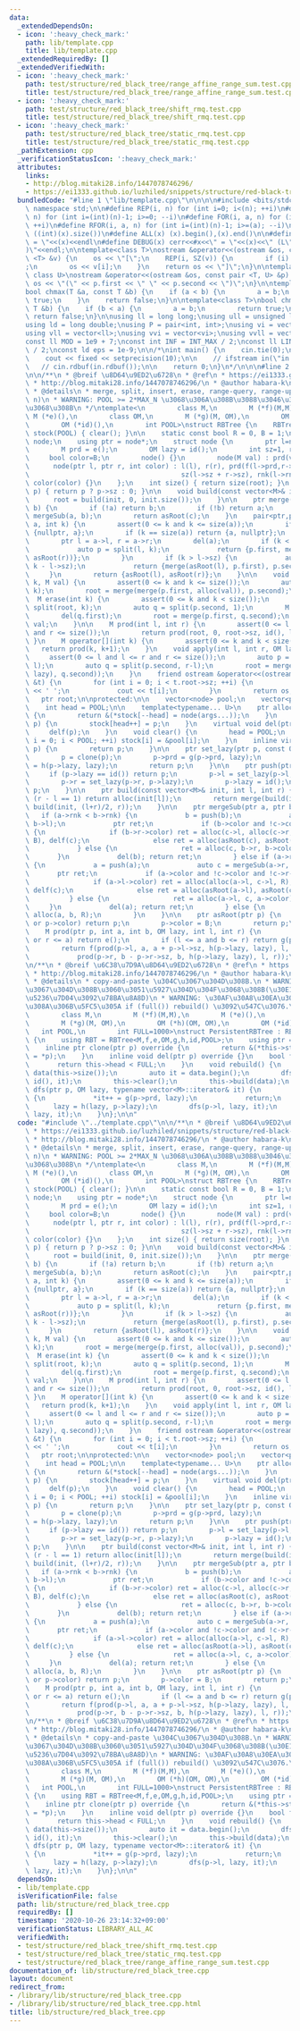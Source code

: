```yaml
---
data:
  _extendedDependsOn:
  - icon: ':heavy_check_mark:'
    path: lib/template.cpp
    title: lib/template.cpp
  _extendedRequiredBy: []
  _extendedVerifiedWith:
  - icon: ':heavy_check_mark:'
    path: test/structure/red_black_tree/range_affine_range_sum.test.cpp
    title: test/structure/red_black_tree/range_affine_range_sum.test.cpp
  - icon: ':heavy_check_mark:'
    path: test/structure/red_black_tree/shift_rmq.test.cpp
    title: test/structure/red_black_tree/shift_rmq.test.cpp
  - icon: ':heavy_check_mark:'
    path: test/structure/red_black_tree/static_rmq.test.cpp
    title: test/structure/red_black_tree/static_rmq.test.cpp
  _pathExtension: cpp
  _verificationStatusIcon: ':heavy_check_mark:'
  attributes:
    links:
    - http://blog.mitaki28.info/1447078746296/
    - https://ei1333.github.io/luzhiled/snippets/structure/red-black-tree.html
  bundledCode: "#line 1 \"lib/template.cpp\"\n\n\n\n#include <bits/stdc++.h>\n\nusing\
    \ namespace std;\n\n#define REP(i, n) for (int i=0; i<(n); ++i)\n#define RREP(i,\
    \ n) for (int i=(int)(n)-1; i>=0; --i)\n#define FOR(i, a, n) for (int i=(a); i<(n);\
    \ ++i)\n#define RFOR(i, a, n) for (int i=(int)(n)-1; i>=(a); --i)\n\n#define SZ(x)\
    \ ((int)(x).size())\n#define ALL(x) (x).begin(),(x).end()\n\n#define DUMP(x) cerr<<#x<<\"\
    \ = \"<<(x)<<endl\n#define DEBUG(x) cerr<<#x<<\" = \"<<(x)<<\" (L\"<<__LINE__<<\"\
    )\"<<endl;\n\ntemplate<class T>\nostream &operator<<(ostream &os, const vector\
    \ <T> &v) {\n    os << \"[\";\n    REP(i, SZ(v)) {\n        if (i) os << \", \"\
    ;\n        os << v[i];\n    }\n    return os << \"]\";\n}\n\ntemplate<class T,\
    \ class U>\nostream &operator<<(ostream &os, const pair <T, U> &p) {\n    return\
    \ os << \"(\" << p.first << \" \" << p.second << \")\";\n}\n\ntemplate<class T>\n\
    bool chmax(T &a, const T &b) {\n    if (a < b) {\n        a = b;\n        return\
    \ true;\n    }\n    return false;\n}\n\ntemplate<class T>\nbool chmin(T &a, const\
    \ T &b) {\n    if (b < a) {\n        a = b;\n        return true;\n    }\n   \
    \ return false;\n}\n\nusing ll = long long;\nusing ull = unsigned long long;\n\
    using ld = long double;\nusing P = pair<int, int>;\nusing vi = vector<int>;\n\
    using vll = vector<ll>;\nusing vvi = vector<vi>;\nusing vvll = vector<vll>;\n\n\
    const ll MOD = 1e9 + 7;\nconst int INF = INT_MAX / 2;\nconst ll LINF = LLONG_MAX\
    \ / 2;\nconst ld eps = 1e-9;\n\n/*\nint main() {\n    cin.tie(0);\n    ios::sync_with_stdio(false);\n\
    \    cout << fixed << setprecision(10);\n\n    // ifstream in(\"in.txt\");\n \
    \   // cin.rdbuf(in.rdbuf());\n\n    return 0;\n}\n*/\n\n\n#line 2 \"lib/structure/red_black_tree.cpp\"\
    \n\n/**\n * @breif \u8D64\u9ED2\u6728\n * @ref\n * https://ei1333.github.io/luzhiled/snippets/structure/red-black-tree.html\n\
    \ * http://blog.mitaki28.info/1447078746296/\n * @author habara-k\n * @data 2020/10/22\n\
    \ * @details\n * merge, split, insert, erase, range-query, range-update: O(log\
    \ n)\n * WARNING: POOL >= 2*MAX_N \u3068\u306A\u308B\u3088\u3046\u306BPOOL\u3092\
    \u3068\u308B\n */\ntemplate<\n        class M,\n        M (*f)(M,M),\n       \
    \ M (*e)(),\n        class OM,\n        M (*g)(M, OM),\n        OM (*h)(OM, OM),\n\
    \        OM (*id)(),\n        int POOL>\nstruct RBTree {\n    RBTree() : pool(POOL),\
    \ stock(POOL) { clear(); }\n\n    static const bool R = 0, B = 1;\n    struct\
    \ node;\n    using ptr = node*;\n    struct node {\n        ptr l=nullptr, r=nullptr;\n\
    \        M prd = e();\n        OM lazy = id();\n        int sz=1, rnk=0;\n   \
    \     bool color=B;\n        node() {}\n        node(M val) : prd(val) {}\n  \
    \      node(ptr l, ptr r, int color) : l(l), r(r), prd(f(l->prd,r->prd)),\n  \
    \                                      sz(l->sz + r->sz), rnk(l->rnk + l->color),\
    \ color(color) {}\n    };\n    int size() { return size(root); }\n    int size(ptr\
    \ p) { return p ? p->sz : 0; }\n\n    void build(const vector<M>& init) {\n  \
    \      root = build(init, 0, init.size());\n    }\n\n    ptr merge(ptr a, ptr\
    \ b) {\n        if (!a) return b;\n        if (!b) return a;\n        auto c =\
    \ mergeSub(a, b);\n        return asRoot(c);\n    }\n    pair<ptr,ptr> split(ptr\
    \ a, int k) {\n        assert(0 <= k and k <= size(a));\n        if (k == 0) return\
    \ {nullptr, a};\n        if (k == size(a)) return {a, nullptr};\n        a = push(a);\n\
    \        ptr l = a->l, r = a->r;\n        del(a);\n        if (k < l->sz) {\n\
    \            auto p = split(l, k);\n            return {p.first, merge(p.second,\
    \ asRoot(r))};\n        }\n        if (k > l->sz) {\n            auto p = split(r,\
    \ k - l->sz);\n            return {merge(asRoot(l), p.first), p.second};\n   \
    \     }\n        return {asRoot(l), asRoot(r)};\n    }\n\n    void insert(int\
    \ k, M val) {\n        assert(0 <= k and k <= size());\n        auto p = split(root,\
    \ k);\n        root = merge(merge(p.first, alloc(val)), p.second);\n    }\n  \
    \  M erase(int k) {\n        assert(0 <= k and k < size());\n        auto p =\
    \ split(root, k);\n        auto q = split(p.second, 1);\n        M val = q.first->prd;\n\
    \        del(q.first);\n        root = merge(p.first, q.second);\n        return\
    \ val;\n    }\n\n    M prod(int l, int r) {\n        assert(0 <= l and l <= r\
    \ and r <= size());\n        return prod(root, 0, root->sz, id(), l, r);\n   \
    \ }\n    M operator[](int k) {\n        assert(0 <= k and k < size());\n     \
    \   return prod(k, k+1);\n    }\n    void apply(int l, int r, OM lazy) {\n   \
    \     assert(0 <= l and l <= r and r <= size());\n        auto p = split(root,\
    \ l);\n        auto q = split(p.second, r-l);\n        root = merge(p.first, merge(set_lazy(q.first,\
    \ lazy), q.second));\n    }\n    friend ostream &operator<<(ostream &os, RBTree\
    \ &t) {\n        for (int i = 0; i < t.root->sz; ++i) {\n            if (i) cout\
    \ << ' ';\n            cout << t[i];\n        }\n        return os;\n    }\n \
    \   ptr root;\n\nprotected:\n\n    vector<node> pool;\n    vector<ptr> stock;\n\
    \    int head = POOL;\n\n    template<typename... U>\n    ptr alloc(U... args)\
    \ {\n        return &(*stock[--head] = node(args...));\n    }\n    void delf(ptr\
    \ p) {\n        stock[head++] = p;\n    }\n    virtual void del(ptr p) {\n   \
    \     delf(p);\n    }\n    void clear() {\n        head = POOL;\n        for (int\
    \ i = 0; i < POOL; ++i) stock[i] = &pool[i];\n    }\n    inline virtual ptr clone(ptr\
    \ p) {\n        return p;\n    }\n\n    ptr set_lazy(ptr p, const OM& lazy) {\n\
    \        p = clone(p);\n        p->prd = g(p->prd, lazy);\n        if (p->l) p->lazy\
    \ = h(p->lazy, lazy);\n        return p;\n    }\n\n    ptr push(ptr p) {\n   \
    \     if (p->lazy == id()) return p;\n        p->l = set_lazy(p->l, p->lazy);\n\
    \        p->r = set_lazy(p->r, p->lazy);\n        p->lazy = id();\n        return\
    \ p;\n    }\n\n    ptr build(const vector<M>& init, int l, int r) {\n        if\
    \ (r - l == 1) return alloc(init[l]);\n        return merge(build(init, l, (l+r)/2),\
    \ build(init, (l+r)/2, r));\n    }\n\n    ptr mergeSub(ptr a, ptr b) {\n     \
    \   if (a->rnk < b->rnk) {\n            b = push(b);\n            auto c = mergeSub(a,\
    \ b->l);\n            ptr ret;\n            if (b->color and !c->color and !c->l->color)\
    \ {\n                if (b->r->color) ret = alloc(c->l, alloc(c->r, b->r, R),\
    \ B), delf(c);\n                else ret = alloc(asRoot(c), asRoot(b->r), R);\n\
    \            } else {\n                ret = alloc(c, b->r, b->color);\n     \
    \       }\n            del(b); return ret;\n        } else if (a->rnk > b->rnk)\
    \ {\n            a = push(a);\n            auto c = mergeSub(a->r, b);\n     \
    \       ptr ret;\n            if (a->color and !c->color and !c->r->color) {\n\
    \                if (a->l->color) ret = alloc(alloc(a->l, c->l, R), c->r, B),\
    \ delf(c);\n                else ret = alloc(asRoot(a->l), asRoot(c), R);\n  \
    \          } else {\n                ret = alloc(a->l, c, a->color);\n       \
    \     }\n            del(a); return ret;\n        } else {\n            return\
    \ alloc(a, b, R);\n        }\n    }\n\n    ptr asRoot(ptr p) {\n        if (!p\
    \ or p->color) return p;\n        p->color = B;\n        return p;\n    }\n\n\
    \    M prod(ptr p, int a, int b, OM lazy, int l, int r) {\n        if (b <= l\
    \ or r <= a) return e();\n        if (l <= a and b <= r) return g(p->prd, lazy);\n\
    \        return f(prod(p->l, a, a + p->l->sz, h(p->lazy, lazy), l, r),\n     \
    \            prod(p->r, b - p->r->sz, b, h(p->lazy, lazy), l, r));\n    }\n};\n\
    \n/**\n * @breif \u6C38\u7D9A\u8D64\u9ED2\u6728\n * @ref\n * https://ei1333.github.io/luzhiled/snippets/structure/red-black-tree.html\n\
    \ * http://blog.mitaki28.info/1447078746296/\n * @author habara-k\n * @data 2020/10/22\n\
    \ * @details\n * copy-and-paste \u304C\u3067\u304D\u308B.\n * WARNING: POOL\u306F\
    \u3067\u304D\u308B\u3060\u3051\u5927\u304D\u304F\u3068\u308B(\u30E1\u30E2\u30EA\
    \u5236\u7D04\u3092\u78BA\u8A8D)\n * WARNING: \u30AF\u30A8\u30EA\u306E\u7D42\u308F\
    \u308A\u306B\u5FC5\u305A if (full()) rebuild() \u3092\u547C\u3076.\n */\ntemplate<\n\
    \        class M,\n        M (*f)(M,M),\n        M (*e)(),\n        class OM,\n\
    \        M (*g)(M, OM),\n        OM (*h)(OM, OM),\n        OM (*id)(),\n     \
    \   int POOL,\n        int FULL=1000>\nstruct PersistentRBTree : RBTree<M,f,e,OM,g,h,id,POOL>\
    \ {\n    using RBT = RBTree<M,f,e,OM,g,h,id,POOL>;\n    using ptr = typename RBT::ptr;\n\
    \    inline ptr clone(ptr p) override {\n        return &(*this->stock[--this->head]\
    \ = *p);\n    }\n    inline void del(ptr p) override {}\n    bool full() {\n \
    \       return this->head < FULL;\n    }\n    void rebuild() {\n        vector<M>\
    \ data(this->size());\n        auto it = data.begin();\n        dfs(this->root,\
    \ id(), it);\n        this->clear();\n        this->build(data);\n    }\n    void\
    \ dfs(ptr p, OM lazy, typename vector<M>::iterator& it) {\n        if (!p->l)\
    \ {\n            *it++ = g(p->prd, lazy);\n            return;\n        }\n  \
    \      lazy = h(lazy, p->lazy);\n        dfs(p->l, lazy, it);\n        dfs(p->r,\
    \ lazy, it);\n    }\n};\n\n"
  code: "#include \"../template.cpp\"\n\n/**\n * @breif \u8D64\u9ED2\u6728\n * @ref\n\
    \ * https://ei1333.github.io/luzhiled/snippets/structure/red-black-tree.html\n\
    \ * http://blog.mitaki28.info/1447078746296/\n * @author habara-k\n * @data 2020/10/22\n\
    \ * @details\n * merge, split, insert, erase, range-query, range-update: O(log\
    \ n)\n * WARNING: POOL >= 2*MAX_N \u3068\u306A\u308B\u3088\u3046\u306BPOOL\u3092\
    \u3068\u308B\n */\ntemplate<\n        class M,\n        M (*f)(M,M),\n       \
    \ M (*e)(),\n        class OM,\n        M (*g)(M, OM),\n        OM (*h)(OM, OM),\n\
    \        OM (*id)(),\n        int POOL>\nstruct RBTree {\n    RBTree() : pool(POOL),\
    \ stock(POOL) { clear(); }\n\n    static const bool R = 0, B = 1;\n    struct\
    \ node;\n    using ptr = node*;\n    struct node {\n        ptr l=nullptr, r=nullptr;\n\
    \        M prd = e();\n        OM lazy = id();\n        int sz=1, rnk=0;\n   \
    \     bool color=B;\n        node() {}\n        node(M val) : prd(val) {}\n  \
    \      node(ptr l, ptr r, int color) : l(l), r(r), prd(f(l->prd,r->prd)),\n  \
    \                                      sz(l->sz + r->sz), rnk(l->rnk + l->color),\
    \ color(color) {}\n    };\n    int size() { return size(root); }\n    int size(ptr\
    \ p) { return p ? p->sz : 0; }\n\n    void build(const vector<M>& init) {\n  \
    \      root = build(init, 0, init.size());\n    }\n\n    ptr merge(ptr a, ptr\
    \ b) {\n        if (!a) return b;\n        if (!b) return a;\n        auto c =\
    \ mergeSub(a, b);\n        return asRoot(c);\n    }\n    pair<ptr,ptr> split(ptr\
    \ a, int k) {\n        assert(0 <= k and k <= size(a));\n        if (k == 0) return\
    \ {nullptr, a};\n        if (k == size(a)) return {a, nullptr};\n        a = push(a);\n\
    \        ptr l = a->l, r = a->r;\n        del(a);\n        if (k < l->sz) {\n\
    \            auto p = split(l, k);\n            return {p.first, merge(p.second,\
    \ asRoot(r))};\n        }\n        if (k > l->sz) {\n            auto p = split(r,\
    \ k - l->sz);\n            return {merge(asRoot(l), p.first), p.second};\n   \
    \     }\n        return {asRoot(l), asRoot(r)};\n    }\n\n    void insert(int\
    \ k, M val) {\n        assert(0 <= k and k <= size());\n        auto p = split(root,\
    \ k);\n        root = merge(merge(p.first, alloc(val)), p.second);\n    }\n  \
    \  M erase(int k) {\n        assert(0 <= k and k < size());\n        auto p =\
    \ split(root, k);\n        auto q = split(p.second, 1);\n        M val = q.first->prd;\n\
    \        del(q.first);\n        root = merge(p.first, q.second);\n        return\
    \ val;\n    }\n\n    M prod(int l, int r) {\n        assert(0 <= l and l <= r\
    \ and r <= size());\n        return prod(root, 0, root->sz, id(), l, r);\n   \
    \ }\n    M operator[](int k) {\n        assert(0 <= k and k < size());\n     \
    \   return prod(k, k+1);\n    }\n    void apply(int l, int r, OM lazy) {\n   \
    \     assert(0 <= l and l <= r and r <= size());\n        auto p = split(root,\
    \ l);\n        auto q = split(p.second, r-l);\n        root = merge(p.first, merge(set_lazy(q.first,\
    \ lazy), q.second));\n    }\n    friend ostream &operator<<(ostream &os, RBTree\
    \ &t) {\n        for (int i = 0; i < t.root->sz; ++i) {\n            if (i) cout\
    \ << ' ';\n            cout << t[i];\n        }\n        return os;\n    }\n \
    \   ptr root;\n\nprotected:\n\n    vector<node> pool;\n    vector<ptr> stock;\n\
    \    int head = POOL;\n\n    template<typename... U>\n    ptr alloc(U... args)\
    \ {\n        return &(*stock[--head] = node(args...));\n    }\n    void delf(ptr\
    \ p) {\n        stock[head++] = p;\n    }\n    virtual void del(ptr p) {\n   \
    \     delf(p);\n    }\n    void clear() {\n        head = POOL;\n        for (int\
    \ i = 0; i < POOL; ++i) stock[i] = &pool[i];\n    }\n    inline virtual ptr clone(ptr\
    \ p) {\n        return p;\n    }\n\n    ptr set_lazy(ptr p, const OM& lazy) {\n\
    \        p = clone(p);\n        p->prd = g(p->prd, lazy);\n        if (p->l) p->lazy\
    \ = h(p->lazy, lazy);\n        return p;\n    }\n\n    ptr push(ptr p) {\n   \
    \     if (p->lazy == id()) return p;\n        p->l = set_lazy(p->l, p->lazy);\n\
    \        p->r = set_lazy(p->r, p->lazy);\n        p->lazy = id();\n        return\
    \ p;\n    }\n\n    ptr build(const vector<M>& init, int l, int r) {\n        if\
    \ (r - l == 1) return alloc(init[l]);\n        return merge(build(init, l, (l+r)/2),\
    \ build(init, (l+r)/2, r));\n    }\n\n    ptr mergeSub(ptr a, ptr b) {\n     \
    \   if (a->rnk < b->rnk) {\n            b = push(b);\n            auto c = mergeSub(a,\
    \ b->l);\n            ptr ret;\n            if (b->color and !c->color and !c->l->color)\
    \ {\n                if (b->r->color) ret = alloc(c->l, alloc(c->r, b->r, R),\
    \ B), delf(c);\n                else ret = alloc(asRoot(c), asRoot(b->r), R);\n\
    \            } else {\n                ret = alloc(c, b->r, b->color);\n     \
    \       }\n            del(b); return ret;\n        } else if (a->rnk > b->rnk)\
    \ {\n            a = push(a);\n            auto c = mergeSub(a->r, b);\n     \
    \       ptr ret;\n            if (a->color and !c->color and !c->r->color) {\n\
    \                if (a->l->color) ret = alloc(alloc(a->l, c->l, R), c->r, B),\
    \ delf(c);\n                else ret = alloc(asRoot(a->l), asRoot(c), R);\n  \
    \          } else {\n                ret = alloc(a->l, c, a->color);\n       \
    \     }\n            del(a); return ret;\n        } else {\n            return\
    \ alloc(a, b, R);\n        }\n    }\n\n    ptr asRoot(ptr p) {\n        if (!p\
    \ or p->color) return p;\n        p->color = B;\n        return p;\n    }\n\n\
    \    M prod(ptr p, int a, int b, OM lazy, int l, int r) {\n        if (b <= l\
    \ or r <= a) return e();\n        if (l <= a and b <= r) return g(p->prd, lazy);\n\
    \        return f(prod(p->l, a, a + p->l->sz, h(p->lazy, lazy), l, r),\n     \
    \            prod(p->r, b - p->r->sz, b, h(p->lazy, lazy), l, r));\n    }\n};\n\
    \n/**\n * @breif \u6C38\u7D9A\u8D64\u9ED2\u6728\n * @ref\n * https://ei1333.github.io/luzhiled/snippets/structure/red-black-tree.html\n\
    \ * http://blog.mitaki28.info/1447078746296/\n * @author habara-k\n * @data 2020/10/22\n\
    \ * @details\n * copy-and-paste \u304C\u3067\u304D\u308B.\n * WARNING: POOL\u306F\
    \u3067\u304D\u308B\u3060\u3051\u5927\u304D\u304F\u3068\u308B(\u30E1\u30E2\u30EA\
    \u5236\u7D04\u3092\u78BA\u8A8D)\n * WARNING: \u30AF\u30A8\u30EA\u306E\u7D42\u308F\
    \u308A\u306B\u5FC5\u305A if (full()) rebuild() \u3092\u547C\u3076.\n */\ntemplate<\n\
    \        class M,\n        M (*f)(M,M),\n        M (*e)(),\n        class OM,\n\
    \        M (*g)(M, OM),\n        OM (*h)(OM, OM),\n        OM (*id)(),\n     \
    \   int POOL,\n        int FULL=1000>\nstruct PersistentRBTree : RBTree<M,f,e,OM,g,h,id,POOL>\
    \ {\n    using RBT = RBTree<M,f,e,OM,g,h,id,POOL>;\n    using ptr = typename RBT::ptr;\n\
    \    inline ptr clone(ptr p) override {\n        return &(*this->stock[--this->head]\
    \ = *p);\n    }\n    inline void del(ptr p) override {}\n    bool full() {\n \
    \       return this->head < FULL;\n    }\n    void rebuild() {\n        vector<M>\
    \ data(this->size());\n        auto it = data.begin();\n        dfs(this->root,\
    \ id(), it);\n        this->clear();\n        this->build(data);\n    }\n    void\
    \ dfs(ptr p, OM lazy, typename vector<M>::iterator& it) {\n        if (!p->l)\
    \ {\n            *it++ = g(p->prd, lazy);\n            return;\n        }\n  \
    \      lazy = h(lazy, p->lazy);\n        dfs(p->l, lazy, it);\n        dfs(p->r,\
    \ lazy, it);\n    }\n};\n\n"
  dependsOn:
  - lib/template.cpp
  isVerificationFile: false
  path: lib/structure/red_black_tree.cpp
  requiredBy: []
  timestamp: '2020-10-26 23:14:32+09:00'
  verificationStatus: LIBRARY_ALL_AC
  verifiedWith:
  - test/structure/red_black_tree/shift_rmq.test.cpp
  - test/structure/red_black_tree/static_rmq.test.cpp
  - test/structure/red_black_tree/range_affine_range_sum.test.cpp
documentation_of: lib/structure/red_black_tree.cpp
layout: document
redirect_from:
- /library/lib/structure/red_black_tree.cpp
- /library/lib/structure/red_black_tree.cpp.html
title: lib/structure/red_black_tree.cpp
---
```

